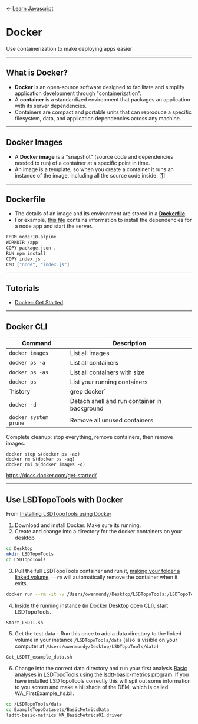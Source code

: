 <!-- paginate: true -->

← [Learn Javascript](../README.md)

# Docker

Use containerization to make deploying apps easier


<!--
Presentation comments ...
-->





---

## What is Docker?

- **Docker** is an open-source software designed to facilitate and simplify application development through "containerization".
- A **container** is a standardized environment that packages an application with its server dependencies.
- Containers are compact and portable units that can reproduce a specific filesystem, data, and application dependencies across any machine.



---

## Docker Images

- A **Docker image** is a "snapshot" (source code and dependencies needed to run) of a container at a specific point in time.
- An image is a template, so when you create a container it runs an instance of the image, including all the source code inside. [[1](https://phoenixnap.com/kb/docker-image-vs-container)]



---

## Dockerfile

- The details of an image and its environment are stored in a [**Dockerfile**](https://docs.docker.com/engine/reference/builder/).
- For example, [this file](https://github.com/jkrup/express-docker-up/blob/master/Dockerfile) contains information to install the dependencies for a node app and start the server.

```bash
FROM node:10-alpine
WORKDIR /app
COPY package.json .
RUN npm install
COPY index.js .
CMD ["node", "index.js"]
```


---

## Tutorials

- [Docker: Get Started](https://docs.docker.com/get-started/)



---

## Docker CLI

Command | Description
--- | ---
`docker images` | List all images
`docker ps -a` | List all containers
`docker ps -as` | List all containers with size
`docker ps` | List your running containers
`history | grep docker` | List past commands with "docker"
`docker -d` | Detach shell and run container in background
`docker system prune` | Remove all unused containers

Complete cleanup: stop everything, remove containers, then remove images.
```
docker stop $(docker ps -aq)
docker rm $(docker ps -aq)
docker rmi $(docker images -q)
```

https://docs.docker.com/get-started/






---

## Use LSDTopoTools with Docker

From [Installing LSDTopoTools using Docker](https://lsdtopotools.github.io/LSDTT_documentation/LSDTT_installation.html)

1. Download and install Docker. Make sure its running.
2. Create and change into a directory for the docker containers on your desktop

```bash
cd Desktop
mkdir LSDTopoTools
cd LSDTopoTools
```

3. Pull the full LSDTopoTools container and run it, [making your folder a linked volume](https://blog.container-solutions.com/understanding-volumes-docker). `--rm` will automatically remove the container when it exits.

```bash
docker run --rm -it -v /Users/owenmundy/Desktop/LSDTopoTools:/LSDTopoTools lsdtopotools/lsdtt_pcl_docker
```

4. Inside the running instance (in Docker Desktop open CLI), start LSDTopoTools.

```bash
Start_LSDTT.sh
```

5. Get the test data - Run this once to add a data directory to the linked volume in your instance `/LSDTopoTools/data` (also is visible on your computer at `/Users/owenmundy/Desktop/LSDTopoTools/data`)

```bash
Get_LSDTT_example_data.sh
```

6. Change into the correct data directory and run your first analysis [Basic analyses in LSDTopoTools using the lsdtt-basic-metrics program](https://lsdtopotools.github.io/LSDTT_documentation/LSDTT_basic_usage.html). If you have installed LSDTopoTools correctly this will spit out some information to you screen and make a hillshade of the DEM, which is called WA_FirstExample_hs.bil.

```bash
cd /LSDTopoTools/data
cd ExampleTopoDatasets/BasicMetricsData
lsdtt-basic-metrics WA_BasicMetrics01.driver
```
